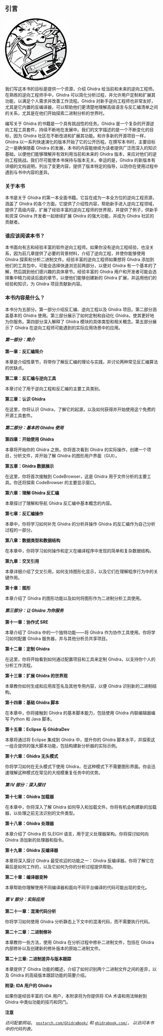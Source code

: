 ## 引言

![Image](img/com.jpg)

我们写这本书的目标是提供一个资源，介绍 Ghidra 给当前和未来的逆向工程师。在熟练的逆向工程师手中，Ghidra 可以简化分析过程，并允许用户定制和扩展其功能，以满足个人需求并改善工作流程。Ghidra 对新手逆向工程师也非常友好，尤其是它内置的反编译器，可以帮助他们更清楚地理解高级语言与反汇编清单之间的关系，尤其是在他们开始探索二进制分析的世界时。

编写关于 Ghidra 的书籍是一个具有挑战性的任务。Ghidra 是一个复杂的开源逆向工程工具套件，持续不断地在发展中。我们的文字描述的是一个不断变化的目标，因为 Ghidra 社区在不断改进和扩展其功能。和许多新的开源项目一样，Ghidra 以一系列快速演化的版本开始了它的公开历程。在撰写本书时，主要目标之一是确保随着 Ghidra 的发展，本书的内容能继续为读者提供广泛而深入的知识基础，以便他们能够理解并有效利用当前和未来的 Ghidra 版本，来应对他们的逆向工程挑战。我们尽可能使本书保持与版本无关。幸运的是，Ghidra 的新版本有详细的文档说明，列出了变更内容，提供了版本特定的指导，以防你在使用过程中遇到与书中内容的差异。

### **关于本书**

本书是关于 Ghidra 的第一本全面书籍。它旨在成为一本全方位的逆向工程资源，涵盖了 Ghidra 的各个方面。它提供了介绍性内容，帮助新手进入逆向工程领域，提供了高级内容，扩展了经验丰富的逆向工程师的世界观，并提供了例子，供新手和资深 Ghidra 开发者一起继续扩展 Ghidra 的强大功能，并成为 Ghidra 社区的贡献者。

### **谁应该阅读本书？**

本书面向有志和经验丰富的软件逆向工程师。如果你没有逆向工程经验，也没关系，因为前几章提供了必要的背景材料，介绍了逆向工程，并使你能够使用 Ghidra 探索和分析二进制文件。经验丰富的逆向工程师如果想将 Ghidra 添加到他们的工具包中，可能会选择快速浏览前两部分，以便对 Ghidra 有一个基本的了解，然后跳到他们感兴趣的具体章节。经验丰富的 Ghidra 用户和开发者可能会选择集中精力阅读后面的章节，以便他们能够创建新的 Ghidra 扩展，并运用他们的经验和知识，为 Ghidra 项目贡献新内容。

### **本书内容是什么？**

本书分为五部分。第一部分介绍反汇编、逆向工程以及 Ghidra 项目。第二部分涵盖基本的 Ghidra 使用。第三部分展示了如何定制和自动化 Ghidra，使其更好地为你服务。第四部分深入解释了 Ghidra 模块的具体类型和相关概念。第五部分展示了 Ghidra 在逆向工程师可能遇到的实际应用场景中的应用。

#### ***第一部分：简介***

**第一章：反汇编简介**

本章是介绍性章节，将带你了解反汇编的理论与实践，并讨论两种常见反汇编算法的优缺点。

**第二章：反汇编与逆向工具**

本章讨论了用于逆向工程和反汇编的主要工具类别。

**第三章：认识 Ghidra**

在这里，你将认识 Ghidra，了解它的起源，以及如何获得并开始使用这个免费的开源工具套件。

#### ***第二部分：基本的 Ghidra 使用***

**第四章：开始使用 Ghidra**

本章将开始你的 Ghidra 之旅。你将首次看到 Ghidra 的实际操作，创建一个项目，分析文件，并开始了解 Ghidra 的图形用户界面（GUI）。

**第五章：Ghidra 数据展示**

在这里，你将首次接触到 CodeBrowser，这是 Ghidra 用于文件分析的主要工具。你还将探索 CodeBrowser 的主要显示窗口。

**第六章：理解 Ghidra 反汇编**

本章探讨了理解和导航 Ghidra 反汇编中基本概念的内容。

**第七章：反汇编操作**

本章中，你将学习如何补充 Ghidra 的分析并操作 Ghidra 的反汇编作为自己分析过程的一部分。

**第八章：数据类型和数据结构**

在本章中，你将学习如何操作和定义在编译程序中发现的简单和复杂数据结构。

**第九章：交叉引用**

本章详细介绍了交叉引用，如何支持图形化显示，以及它们在理解程序行为中的关键作用。

**第十章：图形**

本章介绍了 Ghidra 的图形功能以及如何将图形作为二进制分析工具使用。

#### ***第三部分：让 Ghidra 为你服务***

**第十一章：协作式 SRE**

本章介绍了 Ghidra 中的一个独特功能——将 Ghidra 作为协作工具使用。你将学习如何配置 Ghidra 服务器，并与其他分析员共享项目。

**第十二章：定制 Ghidra**

在这里，你将开始看到如何通过配置项目和工具来定制 Ghidra，以支持你个人的分析工作流程。

**第十三章：扩展 Ghidra 的世界观**

本章教你如何生成和应用库签名及其他专用内容，以便 Ghidra 识别新的二进制结构。

**第十四章：基础 Ghidra 脚本**

在本章中，你将接触到 Ghidra 的基本脚本能力，包括使用 Ghidra 内联编辑器编写 Python 和 Java 脚本。

**第十五章：Eclipse 与 GhidraDev**

本章将通过将 Eclipse 集成到 Ghidra 中，提升你的 Ghidra 脚本水平，并探索这一组合提供的强大脚本功能，包括构建新分析器的实际示例。

**第十六章：Ghidra 无头模式**

你将学习如何在无头模式下使用 Ghidra，在这种模式下不需要图形界面。你会迅速理解这种模式在常见的大规模重复任务中的优势。

#### ***第 IV 部分：深入探讨***

**第十七章：Ghidra 加载器**

在本章中，你将深入了解 Ghidra 如何导入和加载文件。你将有机会构建新的加载器，以处理之前无法识别的文件类型。

**第十八章：Ghidra 处理器**

本章介绍了 Ghidra 的 SLEIGH 语言，用于定义处理器架构。你将探讨如何向 Ghidra 添加新的处理器和指令。

**第十九章：Ghidra 反编译器**

本章将深入探讨 Ghidra 最受欢迎的功能之一：Ghidra 反编译器。你将了解它在幕后是如何工作的，以及它如何为你的分析过程提供帮助。

**第二十章：编译器变种**

本章帮助你理解使用不同编译器和面向不同平台编译的代码可能出现的变化。

#### ***第 V 部分：实际应用***

**第二十一章：混淆代码分析**

你将学习如何使用 Ghidra 分析静态上下文中的混淆代码，而不需要执行代码。

**第二十二章：二进制修补**

本章教你一些方法，使用 Ghidra 在分析过程中修补二进制文件，包括在 Ghidra 内部修补以及创建新的修补版本的原始二进制文件。

**第二十三章: 二进制差异与版本跟踪**

本章提供了 Ghidra 功能的概述，介绍了如何识别两个二进制文件之间的差异，以及 Ghidra 的高级版本跟踪功能的简要介绍。

**附录: IDA 用户的 Ghidra**

如果你是经验丰富的 IDA 用户，本附录将为你提供将 IDA 术语和用法映射到 Ghidra 中类似功能的技巧和窍门。

**注意**

*访问配套网站*， [`nostarch.com/GhidraBook/`](https://nostarch.com/GhidraBook/) *和* [`ghidrabook.com/`](https://ghidrabook.com/)， *以访问本书中的代码列表。*
